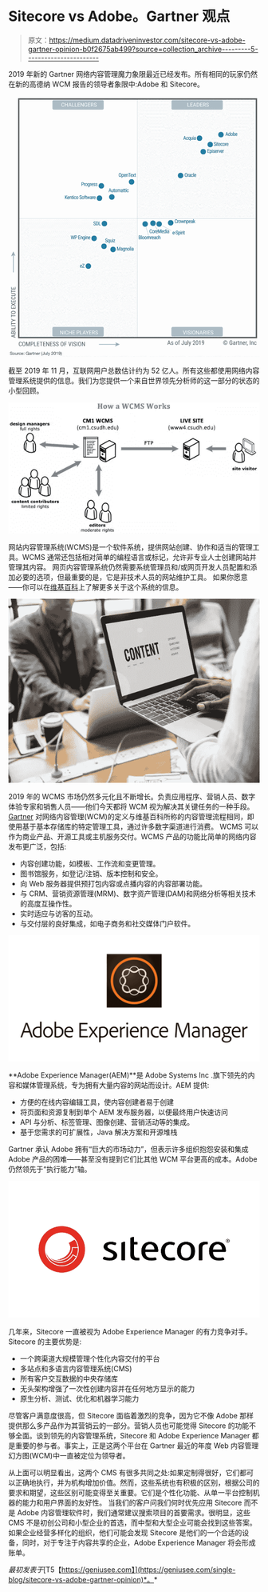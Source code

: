 # Sitecore vs Adobe。Gartner 观点

> 原文：<https://medium.datadriveninvestor.com/sitecore-vs-adobe-gartner-opinion-b0f2675ab499?source=collection_archive---------5----------------------->

2019 年新的 Gartner 网络内容管理魔力象限最近已经发布。所有相同的玩家仍然在新的高德纳 WCM 报告的领导者象限中:Adobe 和 Sitecore。

![](img/ec7077c1d20378ee20b3f5fa125f2c2a.png)

截至 2019 年 11 月，互联网用户总数估计约为 52 亿人。所有这些都使用网络内容管理系统提供的信息。我们为您提供一个来自世界领先分析师的这一部分的状态的小型回顾。

![](img/aa65fe6a72fdefa9ece3e6711fd6cf67.png)

网站内容管理系统(WCMS)是一个软件系统，提供网站创建、协作和适当的管理工具。WCMS 通常还包括相对简单的编程语言或标记，允许非专业人士创建网站并管理其内容。
网页内容管理系统仍然需要系统管理员和/或网页开发人员配置和添加必要的选项，但最重要的是，它是非技术人员的网站维护工具。
如果你愿意——你可以在[维基百科](https://en.wikipedia.org/wiki/Web_content_management_system)上了解更多关于这个系统的信息。

![](img/73eb681865506c20c50a30aed475eb34.png)

2019 年的 WCMS 市场仍然多元化且不断增长。负责应用程序、营销人员、数字体验专家和销售人员——他们今天都将 WCM 视为解决其关键任务的一种手段。
[Gartner](https://www.gartner.com/en) 对网络内容管理(WCM)的定义与维基百科所称的内容管理流程相同，即使用基于基本存储库的特定管理工具，通过许多数字渠道进行消费。
WCMS 可以作为商业产品、开源工具或主机服务交付。WCMS 产品的功能比简单的网络内容发布更广泛，包括:

*   内容创建功能，如模板、工作流和变更管理。
*   图书馆服务，如登记/注销、版本控制和安全。
*   向 Web 服务器提供预打包内容或点播内容的内容部署功能。
*   与 CRM、营销资源管理(MRM)、数字资产管理(DAM)和网络分析等相关技术的高度互操作性。
*   实时适应与访客的互动。
*   与交付层的良好集成，如电子商务和社交媒体门户软件。

![](img/8a78e1ab658fffe27428e01e22c51025.png)

**Adobe Experience Manager(AEM)**是 Adobe Systems Inc .旗下领先的内容和媒体管理系统，专为拥有大量内容的网站而设计。AEM 提供:

*   方便的在线内容编辑工具，使内容创建者易于创建
*   将页面和资源复制到单个 AEM 发布服务器，以便最终用户快速访问
*   API 与分析、标签管理、图像创建、营销活动等的集成。
*   基于您需求的可扩展性，Java 解决方案和开源堆栈

Gartner 承认 Adobe 拥有“巨大的市场动力”，但表示许多组织抱怨安装和集成 Adobe 产品的困难——甚至没有提到它们比其他 WCM 平台更高的成本。Adobe 仍然领先于“执行能力”轴。

![](img/823ad3569ea1439efb8d9822104aef91.png)

几年来，Sitecore 一直被视为 Adobe Experience Manager 的有力竞争对手。Sitecore 的主要优势是:

*   一个跨渠道大规模管理个性化内容交付的平台
*   多站点和多语言内容管理系统(CMS)
*   所有客户交互数据的中央存储库
*   无头架构增强了一次性创建内容并在任何地方显示的能力
*   原生分析、测试、优化和机器学习能力

尽管客户满意度很高，但 Sitecore 面临着激烈的竞争，因为它不像 Adobe 那样提供那么多产品作为其营销云的一部分。营销人员也可能觉得 Sitecore 的功能不够全面。谈到领先的内容管理系统，Sitecore 和 Adobe Experience Manager 都是重要的参与者。事实上，正是这两个平台在 Gartner 最近的年度 Web 内容管理幻方图(WCM)中一直被定位为领导者。

从上面可以明显看出，这两个 CMS 有很多共同之处:如果定制得很好，它们都可以正确地执行，并为机构增加价值。然而，这些系统也有积极的区别，根据公司的要求和期望，这些区别可能变得至关重要。它们是个性化功能、从单一平台控制机器的能力和用户界面的友好性。
当我们的客户问我们何时优先应用 Sitecore 而不是 Adobe 内容管理软件时，我们通常建议搜索项目的首要需求。很明显，这些 CMS 不是初创公司和小型企业的首选，而中型和大型企业可能会找到这些答案。如果企业经营多样化的组织，他们可能会发现 Sitecore 是他们的一个合适的设备，同时，对于专注于内容共享的企业，Adobe Experience Manager 将会形成账单。

*最初发表于*[T5【https://geniusee.com】](https://geniusee.com/single-blog/sitecore-vs-adobe-gartner-opinion)*。*